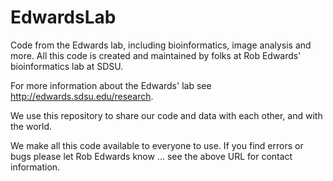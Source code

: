 EdwardsLab
==========

Code from the Edwards lab, including bioinformatics, image analysis and more. All this code is created and maintained by folks at Rob Edwards' bioinformatics lab at SDSU.

For more information about the Edwards' lab see http://edwards.sdsu.edu/research.

We use this repository to share our code and data with each other, and with the world.

We make all this code available to everyone to use. If you find errors or bugs please let Rob Edwards know ... see the above URL for contact information.
